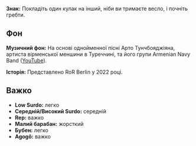 **Знак:** Покладіть один кулак на інший, ніби ви тримаєте весло, і почніть
гребти.

## Фон

**Музичний фон:** На основі однойменної пісні Арто Тунчбояджіяна, артиста
вірменської меншини в Туреччині, та його групи Armenian Navy Band
([YouTube](https://www.youtube.com/watch?v=OCgrJFbIAcw)).

**Історія:** Представлено RoR Berlin у 2022 році.

## Важко

* **Low Surdo:** легко
* **Середній/Високий Surdo:** середній
* **Rep:** важко
* **Малий барабан:** жорсткий
* **Бубен:** легко
* **Agogô:** важко
